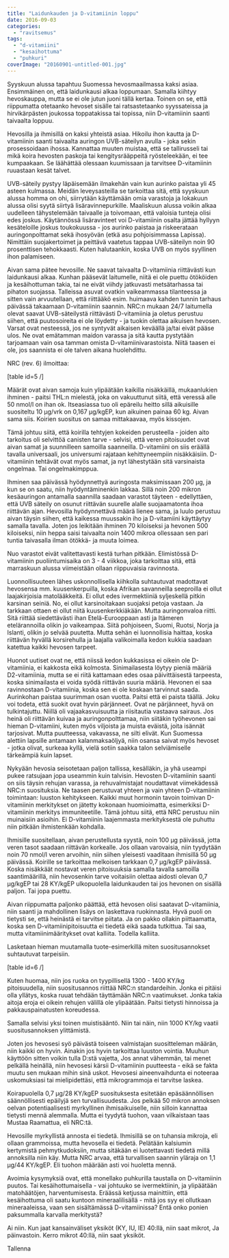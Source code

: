 ```yaml
---
title: "Laidunkauden ja D-vitamiinin loppu"
date: 2016-09-03
categories: 
  - "ravitsemus"
tags: 
  - "d-vitamiini"
  - "kesaihottuma"
  - "puhkuri"
coverImage: "20160901-untitled-001.jpg"
---
```


Syyskuun alussa tapahtuu Suomessa hevosmaailmassa kaksi asiaa. Ensimmäinen on, että laidunkausi alkaa loppumaan. Samalla kiihtyy hevoskauppa, mutta se ei ole jutun juoni tällä kertaa. Toinen on se, että riippumatta otetaanko hevoset sisälle tai ratsastetaanko syyssateissa ja hirvikärpästen joukossa toppatakissa tai topissa, niin D-vitamiinin saanti taivaalta loppuu.

<!--more-->

Hevosilla ja ihmisillä on kaksi yhteistä asiaa. Hikoilu ihon kautta ja D-vitamiinin saanti taivaalta auringon UVB-säteilyn avulla - joka sekin prosessoidaan ihossa. Kannattaa muuten muistaa, että se tallirusseli tai mikä koira hevosten paskoja tai kengitysrääppeitä ryösteleekään, ei tee kumpaakaan. Se läähättää olessaan kuumissaan ja tarvitsee D-vitamiinin ruuastaan kesät talvet.

UVB-säteily pystyy läpäisemään ilmakehän vain kun aurinko paistaa yli 45 asteen kulmassa. Meidän leveysasteilla se tarkoittaa sitä, että syyskuun alussa homma on ohi, siirrytään käyttämään omia varastoja ja lokakuun alussa olisi syytä siirtyä lisäravinnepurkille. Maaliskuun alussa voikin alkaa uudelleen tähystelemään taivaalle ja toivomaan, että valoisia tunteja olisi edes joskus. Käytännössä lisäravinteet voi D-vitamiinin osalta jättää hyllyyn kesäteloille joskus toukokuussa - jos aurinko paistaa ja riskeerataan auringonpolttamat sekä ihosyövän (etkä asu pohjoisimmassa Lapissa). Nimittäin suojakertoimet ja peittävä vaatetus tappaa UVB-säteilyn noin 90 prosenttisen tehokkaasti. Kuten halutaankin, koska UVB on myös syyllinen ihon palamiseen.

Aivan sama pätee hevosille. Ne saavat taivaalta D-vitamiinia riittävästi kun laidunkausi alkaa. Kunhan pääsevät laitumelle, niitä ei ole puettu ötököiden ja kesäihottuman takia, tai ne eivät viihdy jatkuvasti metsätarhassa tai pihaton suojassa. Talleissa asuvat ovatkin vaikeammassa tilanteessa ja sitten vain arvuutellaan, että riittääkö esim. huimaava kahden tunnin tarhaus päivässä takaamaan D-vitamiinin saannin. NRC:n mukaan 24/7 laitumella olevat saavat UVB-säteilystä riittävästi D-vitamiinia ja oletus perustuu siihen, että puutosoireita ei ole löydetty - ja tuokin olettaa aikuisen hevosen. Varsat ovat nesteessä, jos ne syntyvät aikaisen keväällä ja/tai eivät pääse ulos. Ne ovat emätamman maidon varassa ja sitä kautta pystytään tarjoamaan vain osa tamman omista D-vitamiinivarastoista. Niitä taasen ei ole, jos saannista ei ole talven aikana huolehdittu.

NRC (rev. 6) ilmoittaa:

\[table id=5 /\]

Määrät ovat aivan samoja kuin ylipäätään kaikilla nisäkkäillä, mukaanlukien ihminen - paitsi THL:n mielestä, joka on vakuuttunut siitä, että veressä alle 50 nmol/l on ihan ok. Itseasiassa tuo oli epäreilu heitto sillä aikuisille suositeltu 10 µg/vrk on 0,167 µg/kgEP, kun aikuinen painaa 60 kg. Aivan sama siis. Koirien suositus on samaa mittakaavaa, myös kissojen.

Tämä johtuu siitä, että koirilla tehtyjen kokeiden perusteella - joiden aito tarkoitus oli selvittöä canisten tarve - selvisi, että veren pitoisuudet ovat aivan samat ja suunnilleen samoilla saanneilla. D-vitamiini on siis eräällä tavalla universaali, jos universumi rajataan kehittyneempiin nisäkkäisiin. D-vitamiinin tehtävät ovat myös samat, ja nyt lähestytään sitä varsinaista ongelmaa. Tai ongelmakimppua.

Ihminen saa päivässä hyödynnettyä auringosta maksimissaan 200 µg, ja kun se on saatu, niin hyödyntäminenkin lakkaa. Sillä noin 200 mikron kesäauringon antamalla saannilla saadaan varastot täyteen - edellyttäen, että UVB säteily on osunut riittävän suurelle alalle suojaamatonta ihoa riittävän ajan. Hevosilla hyödynnettävä määrä lienee sama, ja luulo perustuu aivan täysin siihen, että kaikessa muussakin iho ja D-vitamiini käyttäytyy samalla tavalla. Joten jos leikitään ihminen 70 kiloiseksi ja hevonen 500 kiloiseksi, niin heppa saisi taivaalta noin 1400 mikroa ollessaan sen pari tuntia taivasalla ilman ötökkä- ja muuta loimea.

Nuo varastot eivät valitettavasti kestä turhan pitkään. Elimistössä D-vitamiinin puoliintumisaika on 3 - 4 viikkoa, joka tarkoittaa sitä, että marraskuun alussa viimeistään ollaan riippuvaisia ravinnosta.

Luonnollisuuteen lähes uskonnollisella kiihkolla suhtautuvat madottavat hevosensa mm. kuusenkerpuilla, koska Afrikan savanneilla seeproilla ei ollut laajakirjoisia matolääkkeitä. Ei ollut edes ivermektiiniä syljeskellä pitkin karsinan seiniä. No, ei ollut karsinoitakaan suojaksi petoja vastaan. Ja tarkkaan ottaen ei ollut niitä kuusenkerkkiäkään. Mutta auringonvaloa riitti. Sitä riittää siedettävästi ihan Etelä-Eurooppaan asti ja Itämeren etelärannoilla olikin jo vaikeampaa. Siitä pohjoiseen, Suomi, Ruotsi, Norja ja Islanti, olikin jo selvää puutetta. Mutta sehän ei luonnollisia haittaa, koska riittävän hyvällä korsirehulla ja laajalla valikoimalla kedon kukkia saadaan katettua kaikki hevosen tarpeet.

Huonot uutiset ovat ne, että niissä kedon kukkasissa ei oikein ole D-vitamiinia, ei kakkosta eikä kolmosta. Sinimailasesta löytyy pieniä määriä D2\-vitamiinia, mutta se ei riitä kattamaan edes osaa päivittäisestä tarpeesta, koska sinimailasta ei voida syödä riittävän suuria määriä. Hevonen ei saa ravinnostaan D-vitamiinia, koska sen ei ole koskaan tarvinnut saada. Aurinkohan paistaa suurimman osan vuotta. Paitsi että ei paista täällä. Joku voi todeta, että suokit ovat hyvin pärjänneet. Ovat ne pärjänneet, hyvä on tulkintajuttu. Niillä oli vajaakasvuisuutta ja riisitautia vastaava sairaus. Jos heinä oli riittävän kuivaa ja auringonpolttamaa, niin siitäkin työhevonen sai hieman D-vitamiini, kuten myös viljoista ja muista eväistä, joita isännät tarjosivat. Mutta puutteessa, vakavassa, ne silti elivät. Kun Suomessa alettiin lapsille antamaan kalanmaksaöljyä, niin osansa saivat myös hevoset - jotka olivat, surkeaa kyllä, vielä sotiin saakka talon selviämiselle tärkeämpiä kuin lapset.

Nykyään hevosia seisotetaan paljon tallissa, kesälläkin, ja yhä useampi pukee ratsujaan jopa useammin kuin talvisin. Hevosten D-vitamiinin saanti on siis täysin rehujan varassa, ja rehuvalmistajat noudattavat viimekädessä NRC:n suosituksia. Ne taasen perustuvat yhteen ja vain yhteen D-vitamiinin toimintaan: luuston kehitykseen. Kaikki muut hormonin tavoin toimivan D-vitamiinin merkitykset on jätetty kokonaan huomioimatta, esimerkiksi D-vitamiinin merkitys immuniteetille. Tämä johtuu siitä, että NRC perustuu niin muinaisiin asioihin. Ei D-vitamiinin laajemmasta merkityksestä ole puhuttu niin pitkään ihmistenkään kohdalla.

Ihmisille suositellaan, aivan perustellusta syystä, noin 100 µg päivässä, jotta veren tasot saadaan riittävän korkealle. Jos ollaan varovaisia, niin tyydytään noin 70 nmol/l veren arvoihin, niin siihen yleisesti vaaditaan ihmisillä 50 µg päivässä. Koirille se tarkoittaa melkoisen tarkkaan 0,7 µg/kgEP päivässä. Koska nisäkkäät nostavat veren pitoisuuksia samalla tavalla samoilla saantimäärillä, niin hevosenkin tarve voitaisiin olettaa aidosti olevan 0,7 µg/kgEP tai 28 KY/kgEP ulkopuolella laidunkauden tai jos hevonen on sisällä paljon. Tai jopa puettu.

Aivan riippumatta paljonko päättää, että hevosen olisi saatavat D-vitamiinia, niin saanti ja mahdollinen lisäys on laskettava ruokinnasta. Hyvä <grin> puoli on tietysti se, että heinästä ei tarvitse piitata. Ja on pakko ollakin piittaamatta, koska sen D-vitamiinipitoisuutta ei tiedetä eikä saada tutkittua. Tai saa, mutta vitamiinimääritykset ovat kalliita. Todella kalliita.

Lasketaan hieman muutamalla tuote-esimerkillä miten suositusannokset suhtautuvat tarpeisiin.

\[table id=6 /\]

Kuten huomaa, niin jos ruoka on tyypillisellä 1300 - 1400 KY/kg pitoisuudella, niin suositusannos riittää NRC:n standardeihin. Jonka ei pitäisi olla yllätys, koska ruuat tehdään täyttämään NRC:n vaatimukset. Jonka takia aitoja eroja ei oikein rehujen välillä ole ylipäätään. Paitsi tietysti hinnoissa ja pakkauspainatusten koreudessa.

Samalla selvisi yksi toinen muistisääntö. Niin tai näin, niin 1000 KY/kg vaatii suositusannoksen ylittämistä.

Joten jos hevosesi syö päivästä toiseen valmistajan suositteleman määrän, niin kaikki on hyvin. Ainakin jos hyvin tarkoittaa luuston vointia. Muuhun käyttöön sitten voikin tulla D:stä vajetta, Jos annat vähemmän, tai menet pelkällä heinällä, niin hevosesi kärsii D-vitamiinin puutteesta - eikä se fakta muutu sen mukaan mihin sinä uskot. Hevosesi aineenvaihdunta ei noteeraa uskomuksiasi tai mielipidettäsi, että mikrogrammoja ei tarvitse laskea.

Koirapuolella 0,7 µg/28 KY/kgEP suosituksesta esitetään epäsäännöllisen säännöllisesti epäilyjä sen turvallisuudesta. Jos pelkää 50 mikron annoksen oelvan potentiaalisesti myrkyllinen ihmisaikuiselle, niin silloin kannattaa tietysti mennä alemmalla. Mutta ei tyydytä tuohon, vaan vilkaistaan taas Mustaa Raamattua, eli NRC:tä.

Hevosille myrkyllistä annosta ei tiedetä. Ihmisillä se on tuhansia mikroja, eli ollaan grammoissa, mutta hevosella ei tiedetä. Pelätään kalsiumin kertymistä pehmytkudoksiin, mutta sitäkään ei luotettavasti tiedetä millä annoksilla niin käy. Mutta NRC arvaa, että turvallisen saannin yläraja on 1,1 µg/44 KY/kgEP. Eli tuohon määrään asti voi huoletta mennä.

Avoimia kysymyksiä ovat, että monellako puhkurilla taustalla on D-vitamiinin puutos. Tai kesäihottumaisella - vai johtuuko se ivermektiinin, ja ylipäätään matohäätöjen, harventumisesta. Eräässä ketjussa mainittiin, että kesäihottuma oli saatu kuntoon mineraalilisällä - mitä jos syy ei ollutkaan mineraaleissa, vaan sen sisältämässä D-vitamiinissa? Entä onko ponien paksummalla karvalla merkitystä?

Ai niin. Kun jaat kansainväliset yksiköt (KY, IU, IE) 40:llä, niin saat mikrot, Ja päinvastoin. Kerro mikrot 40:llä, niin saat yksiköt.

Tallenna
